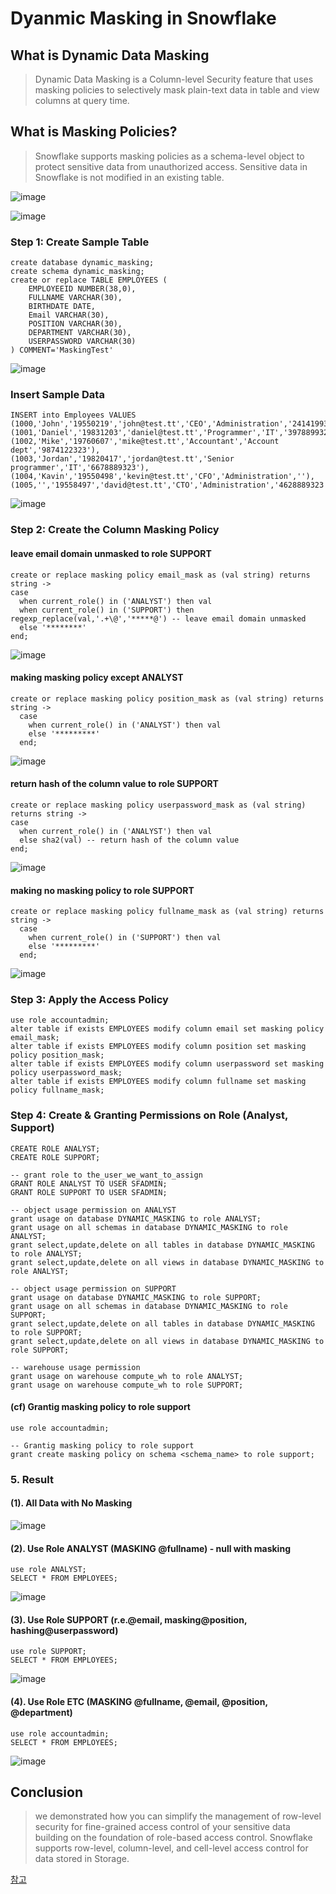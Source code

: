 # Dyanmic Masking in Snowflake

## What is Dynamic Data Masking
> Dynamic Data Masking is a Column-level Security feature that uses masking policies to selectively mask plain-text data in table and view columns at query time.

## What is Masking Policies?
> Snowflake supports masking policies as a schema-level object to protect sensitive data from unauthorized access.
> Sensitive data in Snowflake is not modified in an existing table.

![image](https://user-images.githubusercontent.com/52474199/184530464-2a5b059b-b91a-408d-a8fe-bee4006f6109.png)

![image](https://user-images.githubusercontent.com/52474199/184530848-c7c9ab90-2212-4f6f-b0f1-fe4fac5e948d.png)

### Step 1: Create Sample Table
```
create database dynamic_masking;
create schema dynamic_masking;
create or replace TABLE EMPLOYEES (
	EMPLOYEEID NUMBER(38,0),
	FULLNAME VARCHAR(30),
	BIRTHDATE DATE,
	Email VARCHAR(30),
	POSITION VARCHAR(30),
	DEPARTMENT VARCHAR(30),
	USERPASSWORD VARCHAR(30)
) COMMENT='MaskingTest'
```
![image](https://user-images.githubusercontent.com/52474199/184528926-fd748cec-828a-4f9f-a999-95cd4f525e19.png)


### Insert Sample Data
```
INSERT into Employees VALUES 
(1000,'John','19550219','john@test.tt','CEO','Administration','2414199323'), 
(1001,'Daniel','19831203','daniel@test.tt','Programmer','IT','3978899323'), 
(1002,'Mike','19760607','mike@test.tt','Accountant','Account dept','9874122323'), 
(1003,'Jordan','19820417','jordan@test.tt','Senior programmer','IT','6678889323'),
(1004,'Kavin','19550498','kevin@test.tt','CFO','Administration',''),
(1005,'','19558497','david@test.tt','CTO','Administration','4628889323');
```
![image](https://user-images.githubusercontent.com/52474199/184528970-2bca82f2-ecac-4cbc-9da8-c575d29ceca0.png)


### Step 2: Create the Column Masking Policy

#### leave email domain unmasked to role SUPPORT
```
create or replace masking policy email_mask as (val string) returns string ->
case
  when current_role() in ('ANALYST') then val
  when current_role() in ('SUPPORT') then regexp_replace(val,'.+\@','*****@') -- leave email domain unmasked
  else '********'
end;
```
![image](https://user-images.githubusercontent.com/52474199/184529108-464282a3-330a-4b17-9bc5-dc87b70fffc1.png)

#### making masking policy except ANALYST
```
create or replace masking policy position_mask as (val string) returns string ->
  case
    when current_role() in ('ANALYST') then val
    else '*********'
  end;
```
![image](https://user-images.githubusercontent.com/52474199/184529133-ba761ca4-a141-4253-8b10-9a1791a36d0f.png)


#### return hash of the column value to role SUPPORT
```  
create or replace masking policy userpassword_mask as (val string) returns string ->
case
  when current_role() in ('ANALYST') then val
  else sha2(val) -- return hash of the column value
end;
```
![image](https://user-images.githubusercontent.com/52474199/184529155-74fcd00f-5054-459a-b194-438741d40dd8.png)

#### making no masking policy to role SUPPORT
```
create or replace masking policy fullname_mask as (val string) returns string ->
  case
    when current_role() in ('SUPPORT') then val
    else '*********'
  end;
```

![image](https://user-images.githubusercontent.com/52474199/184529168-63d8ca2f-e80e-4274-aa70-bb7576115be4.png)



### Step 3: Apply the Access Policy
```
use role accountadmin;
alter table if exists EMPLOYEES modify column email set masking policy email_mask;
alter table if exists EMPLOYEES modify column position set masking policy position_mask;
alter table if exists EMPLOYEES modify column userpassword set masking policy userpassword_mask;
alter table if exists EMPLOYEES modify column fullname set masking policy fullname_mask;
```
### Step 4: Create & Granting Permissions on Role (Analyst, Support)
```
CREATE ROLE ANALYST;
CREATE ROLE SUPPORT;

-- grant role to the_user_we_want_to_assign
GRANT ROLE ANALYST TO USER SFADMIN;
GRANT ROLE SUPPORT TO USER SFADMIN;

-- object usage permission on ANALYST
grant usage on database DYNAMIC_MASKING to role ANALYST;
grant usage on all schemas in database DYNAMIC_MASKING to role ANALYST;
grant select,update,delete on all tables in database DYNAMIC_MASKING to role ANALYST;
grant select,update,delete on all views in database DYNAMIC_MASKING to role ANALYST;

-- object usage permission on SUPPORT
grant usage on database DYNAMIC_MASKING to role SUPPORT;
grant usage on all schemas in database DYNAMIC_MASKING to role SUPPORT;
grant select,update,delete on all tables in database DYNAMIC_MASKING to role SUPPORT;
grant select,update,delete on all views in database DYNAMIC_MASKING to role SUPPORT;

-- warehouse usage permission
grant usage on warehouse compute_wh to role ANALYST;
grant usage on warehouse compute_wh to role SUPPORT;
```

#### (cf) Grantig masking policy to role support

```
use role accountadmin;

-- Grantig masking policy to role support
grant create masking policy on schema <schema_name> to role support;
```


### 5. Result

#### (1). All Data with No Masking
![image](https://user-images.githubusercontent.com/52474199/163592996-3f8c14bf-d769-41eb-a5de-c4bd63f62167.png)

#### (2). Use Role ANALYST (MASKING @fullname) - null with masking
```
use role ANALYST;
SELECT * FROM EMPLOYEES;
```
![image](https://user-images.githubusercontent.com/52474199/163595325-5532744b-e4ac-4c1f-b261-ea646a4048ca.png)

#### (3). Use Role SUPPORT (r.e.@email, masking@position, hashing@userpassword)
```
use role SUPPORT;
SELECT * FROM EMPLOYEES;
```
![image](https://user-images.githubusercontent.com/52474199/163595052-e670d3fc-c905-4527-ad5e-5eb7edc96ca6.png)

#### (4).  Use Role ETC (MASKING @fullname, @email, @position, @department)
```
use role accountadmin;
SELECT * FROM EMPLOYEES;
```
![image](https://user-images.githubusercontent.com/52474199/163594563-f1d99ff7-c9b2-49bd-a740-1d2a5626a0ea.png)


## Conclusion
> we demonstrated how you can simplify the management of row-level security for fine-grained access control of your sensitive data building on the foundation of role-based access control. 
> Snowflake supports row-level, column-level, and cell-level access control for data stored in Storage.

[참고](https://docs.snowflake.com/en/user-guide/security-column-intro.html#how-does-a-masking-policy-work)
